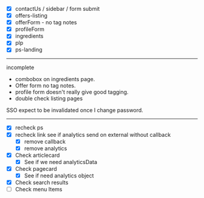 - [x] contactUs / sidebar / form submit
- [x] offers-listing
- [x] offerForm - no tag notes
- [x] profileForm
- [x] ingredients
- [x] plp
- [x] ps-landing

---
incomplete
* combobox on ingredients page.
* Offer form no tag notes.
* profile form doesn't really give good tagging.
* double check listing pages



SSO expect to be invalidated once I change password. 

---
- [x] recheck ps
- [x] recheck link see if analytics send on external without callback
	- [x] remove callback
	- [x] remove analytics
- [x] Check articlecard
	- [x] See if we need analyticsData
- [x] Check pagecard
	- [x] See if need analytics object
- [x] Check search results
- [ ] Check menu Items